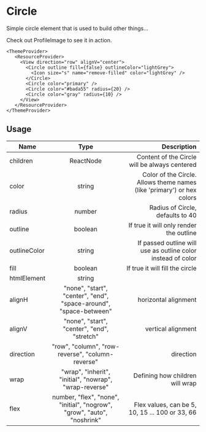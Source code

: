<!--
This is an auto-generated markdown.
You can change it in "src/Circle/Circle.tsx" and run build:docs to update this file.
-->

# Circle

Simple circle element that is used to build other things...

Check out ProfileImage to see it in action.

```example
<ThemeProvider>
   <ResourceProvider>
     <View direction="row" alignV="center">
       <Circle outline fill={false} outlineColor="lightGrey">
         <Icon size="s" name="remove-filled" color="lightGrey" />
       </Circle>
       <Circle color="primary" />
       <Circle color="#bada55" radius={20} />
       <Circle color="gray" radius={10} />
     </View>
   </ResourceProvider>
</ThemeProvider>
```

## Usage

| Name         |                                  Type                                   |                                                            Description |
| ------------ | :---------------------------------------------------------------------: | ---------------------------------------------------------------------: |
| children     |                                ReactNode                                |                          Content of the Circle will be always centered |
| color        |                                 string                                  | Color of the Circle. Allows theme names (like 'primary') or hex colors |
| radius       |                                 number                                  |                                       Radius of Circle, defaults to 40 |
| outline      |                                 boolean                                 |                                If true it will only render the outline |
| outlineColor |                                 string                                  |           If passed outline will use as outline color instead of color |
| fill         |                                 boolean                                 |                                        If true it will fill the circle |
| htmlElement  |                                 string                                  |
| alignH       |    "none", "start", "center", "end", "space-around", "space-between"    |                                                   horizontal alignment |
| alignV       |               "none", "start", "center", "end", "stretch"               |                                                     vertical alignment |
| direction    |            "row", "column", "row-reverse", "column-reverse"             |                                                              direction |
| wrap         |         "wrap", "inherit", "initial", "nowrap", "wrap-reverse"          |                                        Defining how children will wrap |
| flex         | number, "flex", "none", "initial", "nogrow", "grow", "auto", "noshrink" |                        Flex values, can be 5, 10, 15 ... 100 or 33, 66 |
